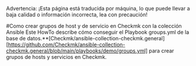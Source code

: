 Advertencia: ¡Esta página está traducida por máquina, lo que puede llevar a baja calidad o información incorrecta, lea con precaución!

#Como crear grupos de host y de servicio en Checkmk con la colección Ansible Este HowTo describe cómo conseguir el Playbook groups.yml de la base de datos.**[Checkmk/ansible-collection-checkmk.general][https://github.com/Checkmk/ansible-collection-checkmk.general/blob/main/playbooks/demo/groups.yml] para crear grupos de hosts y servicios en Checkmk.